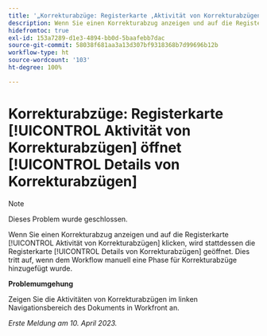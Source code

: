```yaml
---
title: '„Korrekturabzüge: Registerkarte ‚Aktivität von Korrekturabzügen‘ öffnet ‚Details von Korrekturabzügen‘“'
description: Wenn Sie einen Korrekturabzug anzeigen und auf die Registerkarte „Aktivität von Korrekturabzügen“ klicken, wird stattdessen die Registerkarte „Details von Korrekturabzügen“ geöffnet. Dies tritt auf, wenn dem Workflow manuell eine Phase für Korrekturabzüge hinzugefügt wurde.
hidefromtoc: true
exl-id: 153a7289-d1e3-4894-bb0d-5baafebb7dac
source-git-commit: 58038f681aa3a13d307bf9318368b7d99696b12b
workflow-type: ht
source-wordcount: '103'
ht-degree: 100%

---
```


# Korrekturabzüge: Registerkarte [!UICONTROL Aktivität von Korrekturabzügen] öffnet [!UICONTROL Details von Korrekturabzügen]

<!--This article is on WF and WFP TOCs-->

<!--Valid issue, live for workaround-->

>[!NOTE]
>
>Dieses Problem wurde geschlossen.

Wenn Sie einen Korrekturabzug anzeigen und auf die Registerkarte [!UICONTROL Aktivität von Korrekturabzügen] klicken, wird stattdessen die Registerkarte [!UICONTROL Details von Korrekturabzügen] geöffnet. Dies tritt auf, wenn dem Workflow manuell eine Phase für Korrekturabzüge hinzugefügt wurde.

**Problemumgehung**

Zeigen Sie die Aktivitäten von Korrekturabzügen im linken Navigationsbereich des Dokuments in Workfront an.

_Erste Meldung am 10. April 2023._
